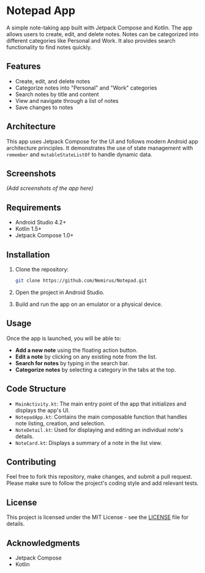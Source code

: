 
# Notepad App

A simple note-taking app built with Jetpack Compose and Kotlin. The app allows users to create, edit, and delete notes. Notes can be categorized into different categories like Personal and Work. It also provides search functionality to find notes quickly.

## Features
- Create, edit, and delete notes
- Categorize notes into "Personal" and "Work" categories
- Search notes by title and content
- View and navigate through a list of notes
- Save changes to notes

## Architecture
This app uses Jetpack Compose for the UI and follows modern Android app architecture principles. It demonstrates the use of state management with `remember` and `mutableStateListOf` to handle dynamic data. 

## Screenshots

*(Add screenshots of the app here)*

## Requirements
- Android Studio 4.2+ 
- Kotlin 1.5+
- Jetpack Compose 1.0+

## Installation

1. Clone the repository:

   ```bash
   git clone https://github.com/Nemirus/Notepad.git
   ```

2. Open the project in Android Studio.

3. Build and run the app on an emulator or a physical device.

## Usage
Once the app is launched, you will be able to:
- **Add a new note** using the floating action button.
- **Edit a note** by clicking on any existing note from the list.
- **Search for notes** by typing in the search bar.
- **Categorize notes** by selecting a category in the tabs at the top.

## Code Structure
- `MainActivity.kt`: The main entry point of the app that initializes and displays the app's UI.
- `NotepadApp.kt`: Contains the main composable function that handles note listing, creation, and selection.
- `NoteDetail.kt`: Used for displaying and editing an individual note's details.
- `NoteCard.kt`: Displays a summary of a note in the list view.

## Contributing
Feel free to fork this repository, make changes, and submit a pull request. Please make sure to follow the project's coding style and add relevant tests.

## License
This project is licensed under the MIT License - see the [LICENSE](LICENSE) file for details.

## Acknowledgments
- Jetpack Compose
- Kotlin
